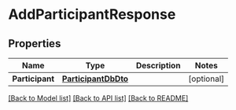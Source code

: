 # AddParticipantResponse

## Properties

Name | Type | Description | Notes
------------ | ------------- | ------------- | -------------
**Participant** | [**ParticipantDbDto**](ParticipantDbDto.md) |  | [optional] 

[[Back to Model list]](../README.md#documentation-for-models) [[Back to API list]](../README.md#documentation-for-api-endpoints) [[Back to README]](../README.md)


